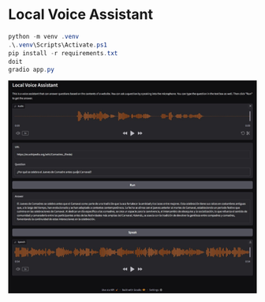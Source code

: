 # Local Voice Assistant

```ps1
python -m venv .venv
.\.venv\Scripts\Activate.ps1
pip install -r requirements.txt
doit
gradio app.py
```

![Banner](banner.jpg)

